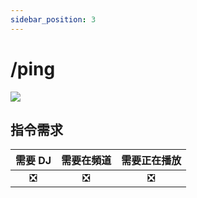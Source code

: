 ```yaml
---
sidebar_position: 3
---
```

# /ping
![](https://i.imgur.com/LkCZWBs.png)

## 指令需求
| 需要 DJ |	需要在頻道 | 需要正在播放 |
| :-----: | :-------: | :---------: |
|   ❎   |    ❎     |     ❎      |